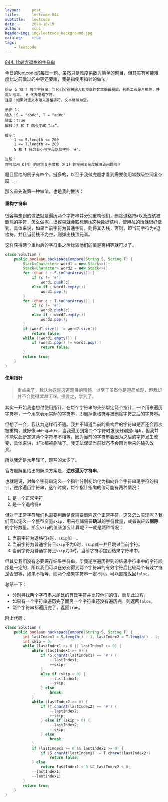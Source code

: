 ```yaml
---
layout:     post
title:      leetcode-844
subtitle:   leetcode
date:       2020-10-19
author:     scpi
header-img: img/leetcode_background.jpg
catalog:	true
tags:
    - leetcode
---
```




[844. 比较含退格的字符串](https://leetcode-cn.com/problems/backspace-string-compare/)

今日的leetcode的每日一题。虽然只是难度系数为简单的题目，但其实有可能难度比之前做过的中等还要难，我是指使用指针的做法。

```
给定 S 和 T 两个字符串，当它们分别被输入到空白的文本编辑器后，判断二者是否相等，并返回结果。 # 代表退格字符。
注意：如果对空文本输入退格字符，文本继续为空。

示例 1：
输入：S = "ab#c", T = "ad#c"
输出：true
解释：S 和 T 都会变成 “ac”。

提示：
    1 <= S.length <= 200
    1 <= T.length <= 200
    S 和 T 只含有小写字母以及字符 '#'。

进阶：
你可以用 O(N) 的时间复杂度和 O(1) 的空间复杂度解决该问题吗？
```

题目里给的例子有四个。挺多的，以至于我做完题才看到需要使用常数级空间复杂度……

那么首先说第一种做法，也是我的做法：

#### 重构字符串

很容易想到的做法就是遍历两个字符串并分别重构他们，删除退格符`#`以及应该被删除的字符，怎么做呢，很容易就会联想到`栈`这种数据结构，使用栈的话就很好做到。具体来说，如果当前字符为普通字符，则将其入栈，否则，即当前字符为`#`退格符，并且当前栈不为空，则弹出栈顶元素。

这样获得两个重构后的字符串之后比较他们的值是否相等就可以了。

```java
class Solution {
    public boolean backspaceCompare(String S, String T) {
        Stack<Character> word1 = new Stack<>();
        Stack<Character> word2 = new Stack<>();
        for (char c : S.toCharArray()) {
            if (c != '#')
                word1.push(c);
            else if (!word1.empty())
                word1.pop();
        }
        for (char c : T.toCharArray()) {
            if (c != '#')
                word2.push(c);
            else if (!word2.empty())
                word2.pop();
        }
        if (word1.size() != word2.size())
            return false;
        while (!word1.empty()) {
            if (word1.pop() != word2.pop())
                return false;
        }
        return true;
    }
}
```

#### 使用指针

> 重点来了，我认为这是这道题目的精髓，以至于虽然他是道简单题，但我却并不会觉得*索然无味*。换言之，学到了。

其实一开始我也想过使用指针，在每个字符串的头部绑定两个指针，一个用来遍历字符串，一个用来表示实际的字符串，即删掉退格符与被删除字符之后的字符串。

但想了一会，我认为这样行不通。我并不知道当前的重构后的字符串是否还会再次被重构，就好像`ad#c`与`ab#c`，当我遍历到第二个字符时发现分别是`d`与`b`，但我并不能以此断定这两个字符串不相等，因为当前的字符串会因为之后的字符发生改变，具体来讲，`d`与`b`都被删除了。我无法保证当前状态不会因为后来的输入改变。

所以我还是太年轻了，题写的太少了。

官方题解里给出的解决方案是，**逆序遍历字符串**。

也就是说，对每个字符串定义一个指针分别初始化为指向各个字符串尾字符的指针，逆序遍历字符串，这个时候，每个指针指向的值可能有两种情况：

1. 是一个正常字符
2. 是一个退格符`#`

但对于正常字符我们也需要判断是否需要删除这个正常字符，这又怎么实现呢？我们可以定义一个整型变量`skip`，用来存储需要**跳过**的字符数量，或者说应该**删除**的字符数量。那么`skip`的值该怎么计算呢？一就是两种情况：

1. 当前字符为退格符`#`时，`skip`加一。
2. 当前字符为普通字符且`skip`不为0时，`skip`减一并且跳过当前字符。
3. 当前字符为普通字符且`skip`为0时，当前字符添加到结果字符串中。

但其实我们没有必要保存结果字符串，毕竟逆序遍历得到的结果字符串中的字符顺序是一定的，所以我们可以在分别得到两个字符串的有效字符后比较两个有效字符是否想等，如果不相等，则两个结果字符串一定不同，可以直接返回`false`。

总结一下：

* 分别寻找两个字符串末尾处的有效字符并比较他们的值，重复此过程。
* 如果有一个字符串遍历完了而另一个字符串还没有遍历完，则返回`false`。
* 两个字符串都遍历完了，返回`true`。

附上代码：

```java
class Solution {
    public boolean backspaceCompare(String S, String T) {
        int lastIndex1 = S.length() - 1, lastIndex2 = T.length() - 1;
        int skip = 0;
        while (lastIndex1 >= 0 || lastIndex2 >= 0) {
            while (lastIndex1 >= 0) {
                if (S.charAt(lastIndex1) == '#') {
                    --lastIndex1;
                    ++skip;
                }
                else if (skip > 0) {
                    --lastIndex1;
                    --skip;
                } else
                    break;
            }
            while (lastIndex2 >= 0) {
                if (T.charAt(lastIndex2) == '#') {
                    --lastIndex2;
                    ++skip;
                } else if (skip > 0) {
                    --lastIndex2;
                    --skip;
                } else
                    break;
            }
            if (lastIndex1 >= 0 && lastIndex2 >= 0) {
                if (S.charAt(lastIndex1) != T.charAt(lastIndex2))
                    return false;
            } else
                return lastIndex1 < 0 && lastIndex2 < 0;
            --lastIndex1;
            --lastIndex2;
        }
        return true;
    }
}
```



